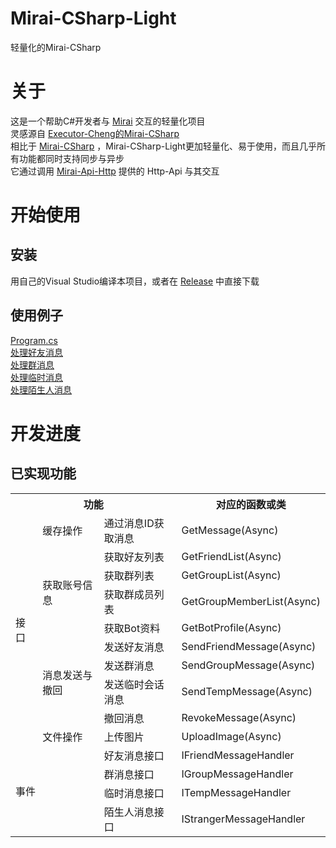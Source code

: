 # Mirai-CSharp-Light
轻量化的Mirai-CSharp
# 关于
这是一个帮助C#开发者与 [Mirai](https://github.com/mamoe/mirai) 交互的轻量化项目  
灵感源自 [Executor-Cheng的Mirai-CSharp](https://github.com/Executor-Cheng/Mirai-CSharp)  
相比于 [Mirai-CSharp](https://github.com/Executor-Cheng/Mirai-CSharp) ，Mirai-CSharp-Light更加轻量化、易于使用，而且几乎所有功能都同时支持同步与异步  
它通过调用 [Mirai-Api-Http](https://github.com/project-mirai/mirai-api-http) 提供的 Http-Api 与其交互
# 开始使用
## 安装
用自己的Visual Studio编译本项目，或者在 [Release](https://github.com/q2398003522/Mirai-CSharp-Light/releases) 中直接下载
## 使用例子
[Program.cs](https://github.com/q2398003522/Mirai-CSharp-Light/blob/master/Mirai-CSharp-Light.Example/Program.cs)  
[处理好友消息](https://github.com/q2398003522/Mirai-CSharp-Light/blob/master/Mirai-CSharp-Light.Example/Example.HandleFriendMessage.cs)  
[处理群消息](https://github.com/q2398003522/Mirai-CSharp-Light/blob/master/Mirai-CSharp-Light.Example/Example.HandleGroupMessage.cs)  
[处理临时消息](https://github.com/q2398003522/Mirai-CSharp-Light/blob/master/Mirai-CSharp-Light.Example/Example.HandleTempMessage.cs)  
[处理陌生人消息](https://github.com/q2398003522/Mirai-CSharp-Light/blob/master/Mirai-CSharp-Light.Example/Example.HandleStrangerMessage.cs)  
# 开发进度
## 已实现功能
<table>
	<tr>
		<th colspan="3">功能</th>
		<th>对应的函数或类</th>
	</tr>
	<tr>
		<td rowspan="10">接口</td>
		<td>缓存操作</td>
		<td>通过消息ID获取消息</td>
		<td>GetMessage(Async)</td>
	</tr>
	<tr>
		<td rowspan="4">获取账号信息</td>
		<td>获取好友列表</td>
		<td>GetFriendList(Async)</td>
	</tr>
	<tr>
		<td>获取群列表</td>
		<td>GetGroupList(Async)</td>
	</tr>
	<tr>
		<td>获取群成员列表</td>
		<td>GetGroupMemberList(Async)</td>
	</tr>
	<tr>
		<td>获取Bot资料</td>
		<td>GetBotProfile(Async)</td>
	</tr>
	<tr>
		<td rowspan="4">消息发送与撤回</td>
		<td>发送好友消息</td>
		<td>SendFriendMessage(Async)</td>
	</tr>
	<tr>
		<td>发送群消息</td>
		<td>SendGroupMessage(Async)</td>
	</tr>
	<tr>
		<td>发送临时会话消息</td>
		<td>SendTempMessage(Async)</td>
	</tr>
	<tr>
		<td>撤回消息</td>
		<td>RevokeMessage(Async)</td>
	</tr>
	<tr>
		<td rowspan="1">文件操作</td>
		<td>上传图片</td>
		<td>UploadImage(Async)</td>
	</tr>
	<tr>
		<td colspan="2" rowspan="4">事件</td>
		<td>好友消息接口</td>
		<td>IFriendMessageHandler</td>
	</tr>
	<tr>
		<td>群消息接口</td>
		<td>IGroupMessageHandler</td>
	</tr>
	<tr>
		<td>临时消息接口</td>
		<td>ITempMessageHandler</td>
	</tr>
	<tr>
		<td>陌生人消息接口</td>
		<td>IStrangerMessageHandler</td>
	</tr>
</table>
